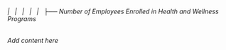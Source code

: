 ###### |   |   |   |   |   ├── Number of Employees Enrolled in Health and Wellness Programs

*Add content here*